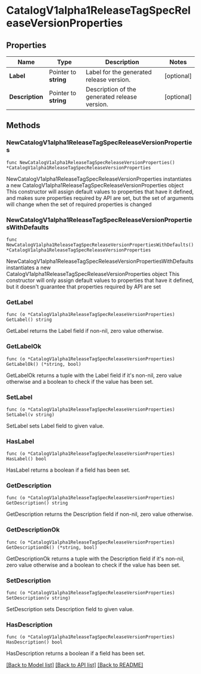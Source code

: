 # CatalogV1alpha1ReleaseTagSpecReleaseVersionProperties

## Properties

Name | Type | Description | Notes
------------ | ------------- | ------------- | -------------
**Label** | Pointer to **string** | Label for the generated release version. | [optional] 
**Description** | Pointer to **string** | Description of the generated release version. | [optional] 

## Methods

### NewCatalogV1alpha1ReleaseTagSpecReleaseVersionProperties

`func NewCatalogV1alpha1ReleaseTagSpecReleaseVersionProperties() *CatalogV1alpha1ReleaseTagSpecReleaseVersionProperties`

NewCatalogV1alpha1ReleaseTagSpecReleaseVersionProperties instantiates a new CatalogV1alpha1ReleaseTagSpecReleaseVersionProperties object
This constructor will assign default values to properties that have it defined,
and makes sure properties required by API are set, but the set of arguments
will change when the set of required properties is changed

### NewCatalogV1alpha1ReleaseTagSpecReleaseVersionPropertiesWithDefaults

`func NewCatalogV1alpha1ReleaseTagSpecReleaseVersionPropertiesWithDefaults() *CatalogV1alpha1ReleaseTagSpecReleaseVersionProperties`

NewCatalogV1alpha1ReleaseTagSpecReleaseVersionPropertiesWithDefaults instantiates a new CatalogV1alpha1ReleaseTagSpecReleaseVersionProperties object
This constructor will only assign default values to properties that have it defined,
but it doesn't guarantee that properties required by API are set

### GetLabel

`func (o *CatalogV1alpha1ReleaseTagSpecReleaseVersionProperties) GetLabel() string`

GetLabel returns the Label field if non-nil, zero value otherwise.

### GetLabelOk

`func (o *CatalogV1alpha1ReleaseTagSpecReleaseVersionProperties) GetLabelOk() (*string, bool)`

GetLabelOk returns a tuple with the Label field if it's non-nil, zero value otherwise
and a boolean to check if the value has been set.

### SetLabel

`func (o *CatalogV1alpha1ReleaseTagSpecReleaseVersionProperties) SetLabel(v string)`

SetLabel sets Label field to given value.

### HasLabel

`func (o *CatalogV1alpha1ReleaseTagSpecReleaseVersionProperties) HasLabel() bool`

HasLabel returns a boolean if a field has been set.

### GetDescription

`func (o *CatalogV1alpha1ReleaseTagSpecReleaseVersionProperties) GetDescription() string`

GetDescription returns the Description field if non-nil, zero value otherwise.

### GetDescriptionOk

`func (o *CatalogV1alpha1ReleaseTagSpecReleaseVersionProperties) GetDescriptionOk() (*string, bool)`

GetDescriptionOk returns a tuple with the Description field if it's non-nil, zero value otherwise
and a boolean to check if the value has been set.

### SetDescription

`func (o *CatalogV1alpha1ReleaseTagSpecReleaseVersionProperties) SetDescription(v string)`

SetDescription sets Description field to given value.

### HasDescription

`func (o *CatalogV1alpha1ReleaseTagSpecReleaseVersionProperties) HasDescription() bool`

HasDescription returns a boolean if a field has been set.


[[Back to Model list]](../README.md#documentation-for-models) [[Back to API list]](../README.md#documentation-for-api-endpoints) [[Back to README]](../README.md)


